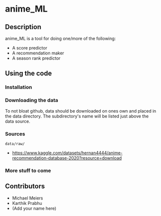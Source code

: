 # anime_ML

## Description
anime_ML is a tool for doing one/more of the following:

- A score predictor
- A recommendation maker
- A season rank predictor

## Using the code
### Installation

### Downloading the data
To not bloat github, data should be downloaded on ones own and placed in the data directory. The subdirectory's name will be listed just above the data source.
### Sources
`data/raw/`
- https://www.kaggle.com/datasets/hernan4444/anime-recommendation-database-2020?resource=download

### More stuff to come

## Contributors
- Michael Meiers
- Karthik Prabhu
- (Add your name here)
